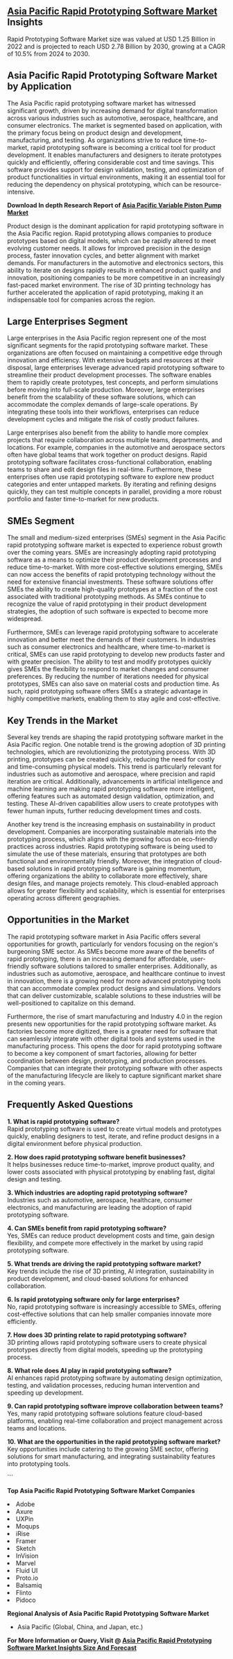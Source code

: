 <h2><a href="https://www.verifiedmarketreports.com/download-sample/?rid=332658&amp;utm_source=Github-Feb&amp;utm_medium=225" target="_blank">Asia Pacific Rapid Prototyping Software Market</a> Insights</h2><p>Rapid Prototyping Software Market size was valued at USD 1.25 Billion in 2022 and is projected to reach USD 2.78 Billion by 2030, growing at a CAGR of 10.5% from 2024 to 2030.</p><p><h2>Asia Pacific Rapid Prototyping Software Market by Application</h2> <p>The Asia Pacific rapid prototyping software market has witnessed significant growth, driven by increasing demand for digital transformation across various industries such as automotive, aerospace, healthcare, and consumer electronics. The market is segmented based on application, with the primary focus being on product design and development, manufacturing, and testing. As organizations strive to reduce time-to-market, rapid prototyping software is becoming a critical tool for product development. It enables manufacturers and designers to iterate prototypes quickly and efficiently, offering considerable cost and time savings. This software provides support for design validation, testing, and optimization of product functionalities in virtual environments, making it an essential tool for reducing the dependency on physical prototyping, which can be resource-intensive. <p><strong>Download In depth Research Report of <a href="https://www.verifiedmarketreports.com/download-sample/?rid=236118&amp;utm_source=Pulse-Dec&amp;utm_medium=225" target="_blank">Asia Pacific Variable Piston Pump Market</a></strong></p></p> <p>Product design is the dominant application for rapid prototyping software in the Asia Pacific region. Rapid prototyping allows companies to produce prototypes based on digital models, which can be rapidly altered to meet evolving customer needs. It allows for improved precision in the design process, faster innovation cycles, and better alignment with market demands. For manufacturers in the automotive and electronics sectors, this ability to iterate on designs rapidly results in enhanced product quality and innovation, positioning companies to be more competitive in an increasingly fast-paced market environment. The rise of 3D printing technology has further accelerated the application of rapid prototyping, making it an indispensable tool for companies across the region. </p> <h2>Large Enterprises Segment</h2> <p>Large enterprises in the Asia Pacific region represent one of the most significant segments for the rapid prototyping software market. These organizations are often focused on maintaining a competitive edge through innovation and efficiency. With extensive budgets and resources at their disposal, large enterprises leverage advanced rapid prototyping software to streamline their product development processes. The software enables them to rapidly create prototypes, test concepts, and perform simulations before moving into full-scale production. Moreover, large enterprises benefit from the scalability of these software solutions, which can accommodate the complex demands of large-scale operations. By integrating these tools into their workflows, enterprises can reduce development cycles and mitigate the risk of costly product failures. </p> <p>Large enterprises also benefit from the ability to handle more complex projects that require collaboration across multiple teams, departments, and locations. For example, companies in the automotive and aerospace sectors often have global teams that work together on product designs. Rapid prototyping software facilitates cross-functional collaboration, enabling teams to share and edit design files in real-time. Furthermore, these enterprises often use rapid prototyping software to explore new product categories and enter untapped markets. By iterating and refining designs quickly, they can test multiple concepts in parallel, providing a more robust portfolio and faster time-to-market for new products.</p> <h2>SMEs Segment</h2> <p>The small and medium-sized enterprises (SMEs) segment in the Asia Pacific rapid prototyping software market is expected to experience robust growth over the coming years. SMEs are increasingly adopting rapid prototyping software as a means to optimize their product development processes and reduce time-to-market. With more cost-effective solutions emerging, SMEs can now access the benefits of rapid prototyping technology without the need for extensive financial investments. These software solutions offer SMEs the ability to create high-quality prototypes at a fraction of the cost associated with traditional prototyping methods. As SMEs continue to recognize the value of rapid prototyping in their product development strategies, the adoption of such software is expected to become more widespread. </p> <p>Furthermore, SMEs can leverage rapid prototyping software to accelerate innovation and better meet the demands of their customers. In industries such as consumer electronics and healthcare, where time-to-market is critical, SMEs can use rapid prototyping to develop new products faster and with greater precision. The ability to test and modify prototypes quickly gives SMEs the flexibility to respond to market changes and consumer preferences. By reducing the number of iterations needed for physical prototypes, SMEs can also save on material costs and production time. As such, rapid prototyping software offers SMEs a strategic advantage in highly competitive markets, enabling them to stay agile and cost-effective. </p> <h2>Key Trends in the Market</h2> <p>Several key trends are shaping the rapid prototyping software market in the Asia Pacific region. One notable trend is the growing adoption of 3D printing technologies, which are revolutionizing the prototyping process. With 3D printing, prototypes can be created quickly, reducing the need for costly and time-consuming physical models. This trend is particularly relevant for industries such as automotive and aerospace, where precision and rapid iteration are critical. Additionally, advancements in artificial intelligence and machine learning are making rapid prototyping software more intelligent, offering features such as automated design validation, optimization, and testing. These AI-driven capabilities allow users to create prototypes with fewer human inputs, further reducing development times and costs.</p> <p>Another key trend is the increasing emphasis on sustainability in product development. Companies are incorporating sustainable materials into the prototyping process, which aligns with the growing focus on eco-friendly practices across industries. Rapid prototyping software is being used to simulate the use of these materials, ensuring that prototypes are both functional and environmentally friendly. Moreover, the integration of cloud-based solutions in rapid prototyping software is gaining momentum, offering organizations the ability to collaborate more effectively, share design files, and manage projects remotely. This cloud-enabled approach allows for greater flexibility and scalability, which is essential for enterprises operating across different geographies.</p> <h2>Opportunities in the Market</h2> <p>The rapid prototyping software market in Asia Pacific offers several opportunities for growth, particularly for vendors focusing on the region's burgeoning SME sector. As SMEs become more aware of the benefits of rapid prototyping, there is an increasing demand for affordable, user-friendly software solutions tailored to smaller enterprises. Additionally, as industries such as automotive, aerospace, and healthcare continue to invest in innovation, there is a growing need for more advanced prototyping tools that can accommodate complex product designs and simulations. Vendors that can deliver customizable, scalable solutions to these industries will be well-positioned to capitalize on this demand.</p> <p>Furthermore, the rise of smart manufacturing and Industry 4.0 in the region presents new opportunities for the rapid prototyping software market. As factories become more digitized, there is a greater need for software that can seamlessly integrate with other digital tools and systems used in the manufacturing process. This opens the door for rapid prototyping software to become a key component of smart factories, allowing for better coordination between design, prototyping, and production processes. Companies that can integrate their prototyping software with other aspects of the manufacturing lifecycle are likely to capture significant market share in the coming years.</p> <h2>Frequently Asked Questions</h2> <p><strong>1. What is rapid prototyping software?</strong><br> Rapid prototyping software is used to create virtual models and prototypes quickly, enabling designers to test, iterate, and refine product designs in a digital environment before physical production.</p> <p><strong>2. How does rapid prototyping software benefit businesses?</strong><br> It helps businesses reduce time-to-market, improve product quality, and lower costs associated with physical prototyping by enabling fast, digital design and testing.</p> <p><strong>3. Which industries are adopting rapid prototyping software?</strong><br> Industries such as automotive, aerospace, healthcare, consumer electronics, and manufacturing are leading the adoption of rapid prototyping software.</p> <p><strong>4. Can SMEs benefit from rapid prototyping software?</strong><br> Yes, SMEs can reduce product development costs and time, gain design flexibility, and compete more effectively in the market by using rapid prototyping software.</p> <p><strong>5. What trends are driving the rapid prototyping software market?</strong><br> Key trends include the rise of 3D printing, AI integration, sustainability in product development, and cloud-based solutions for enhanced collaboration.</p> <p><strong>6. Is rapid prototyping software only for large enterprises?</strong><br> No, rapid prototyping software is increasingly accessible to SMEs, offering cost-effective solutions that can help smaller companies innovate more efficiently.</p> <p><strong>7. How does 3D printing relate to rapid prototyping software?</strong><br> 3D printing allows rapid prototyping software users to create physical prototypes directly from digital models, speeding up the prototyping process.</p> <p><strong>8. What role does AI play in rapid prototyping software?</strong><br> AI enhances rapid prototyping software by automating design optimization, testing, and validation processes, reducing human intervention and speeding up development.</p> <p><strong>9. Can rapid prototyping software improve collaboration between teams?</strong><br> Yes, many rapid prototyping software solutions feature cloud-based platforms, enabling real-time collaboration and project management across teams and locations.</p> <p><strong>10. What are the opportunities in the rapid prototyping software market?</strong><br> Key opportunities include catering to the growing SME sector, offering solutions for smart manufacturing, and integrating sustainability features into prototyping tools.</p> ```</p><p><strong>Top Asia Pacific Rapid Prototyping Software Market Companies</strong></p><div data-test-id=""><p><li>Adobe</li><li> Axure</li><li> UXPin</li><li> Moqups</li><li> iRise</li><li> Framer</li><li> Sketch</li><li> InVision</li><li> Marvel</li><li> Fluid UI</li><li> Proto.io</li><li> Balsamiq</li><li> Flinto</li><li> Pidoco</li></p><div><strong>Regional Analysis of&nbsp;Asia Pacific Rapid Prototyping Software Market</strong></div><ul><li dir="ltr"><p dir="ltr">Asia Pacific (Global, China, and Japan, etc.)</p></li></ul><p><strong>For More Information or Query, Visit @&nbsp;</strong><strong><a href="https://www.verifiedmarketreports.com/product/rapid-prototyping-software-market/?utm_source=Github-Feb&amp;utm_medium=225" target="_blank">Asia Pacific Rapid Prototyping Software Market Insights Size And Forecast</a></strong></p></div><h2>&nbsp;</h2><div data-test-id="">&nbsp;</div>
